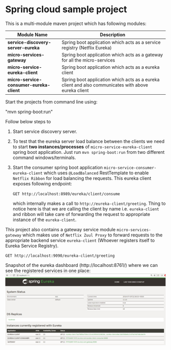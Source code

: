 # Spring cloud sample project

This is a multi-module maven project which has following modules:

| **Module Name** | **Description** |
|-----------------|-----------------|
| **service-discovery-server-eureka** | Spring boot application which acts as a service registry (Netflix Eureka) |
| **micro-services-gateway** | Spring boot application which acts as a gateway for all the micro-services |
| **micro-service-eureka-client** | Spring boot application which acts as a eureka client |
| **micro-service-consumer-eureka-client** | Spring boot application which acts as a eureka client and also communicates with above eureka client |

Start the projects from command line using: 

"mvn spring-boot:run"

Follow below steps to 

1. Start service discovery server.
2. To test that the eureka server load balance between the clients we need to start **two instances/processes** of `micro-service-eureka-client` spring boot application. Just run `mvn spring-boot:run` from two different command windows/terminals.
3. Start the consumer spring boot application `micro-service-consumer-eureka-client` which uses `@LoadBalanced` RestTemplate to enable `Netflix Ribbon` for load balancing the requests. This eureka client exposes following endpoint:

   `GET http://localhost:8989/eureka/client/consume`
   
   which internally makes a call to `http://eureka-client/greeting`. Thing to notice here is that we are calling the client by name i.e. `eureka-client` and ribbon will take care of forwarding the request to appropriate instance of the `eureka-client`.
   
This project also contains a gateway service module `micro-services-gateway` which makes use of `Netflix Zuul Proxy` to forward requests to the appropriate backend service `eureka-client` (Whoever registers itself to Eureka Service Registry).

    GET http://localhost:9090/eureka-client/greeting
  
Snapshot of the eureka dashboard (http://localhost:8761/) where we can see the registered services in one place:  
![Eureka Dashboard](eureka-dashboard.PNG)

